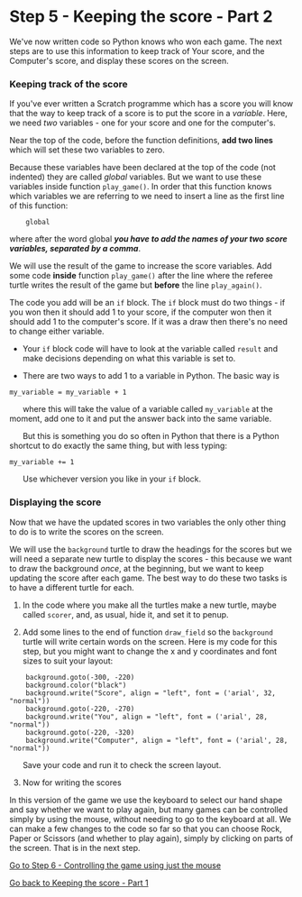 # Step 5 - Keeping the score - Part 2

We've now written code so Python knows who won each game. The next steps are to use this information to keep track of Your score, and the Computer's score, and display these scores on the screen.

### Keeping track of the score

If you've ever written a Scratch programme which has a score you will know that the way to keep track of a score is to put the score in a *variable*. Here, we need *two* variables - one for your score and one for the computer's.

Near the top of the code, before the function definitions, **add two lines** which will set these two variables to zero.

Because these variables have been declared at the top of the code (not indented) they are called *global* variables. But we want to use these variables inside function ```play_game()```. In order that this function knows which variables we are referring to we need to insert a line as the first line of this function:
```
    global 
```
where after the word global **_you have to add the names of your two score variables, separated by a comma_**.

We will use the result of the game to increase the score variables. Add some code **inside** function ```play_game()``` after the line where the referee turtle writes the result of the game but **before** the line ```play_again()```. 

The code you add will be an ```if``` block. The ```if``` block must do two things - if you won then it should add 1 to your score, if the computer won then it should add 1 to the computer's score. If it was a draw then there's no need to change either variable.

* Your ```if``` block code will have to look at the variable called ```result``` and make decisions depending on what this variable is set to.

* There are two ways to add 1 to a variable in Python. The basic way is
```
my_variable = my_variable + 1
```
&nbsp;&nbsp;&nbsp;&nbsp;&nbsp;&nbsp;where this will take the value of a variable called ```my_variable``` at the moment, add one to it and put the answer back into the same variable. 

&nbsp;&nbsp;&nbsp;&nbsp;&nbsp;&nbsp;But this is something you do so often in Python that there is a Python shortcut to do exactly the same thing, but with less typing:
```
my_variable += 1
```

&nbsp;&nbsp;&nbsp;&nbsp;&nbsp;&nbsp;Use whichever version you like in your ```if``` block.

### Displaying the score

Now that we have the updated scores in two variables the only other thing to do is to write the scores on the screen.

We will use the ```background``` turtle to draw the headings for the scores but we will need a separate new turtle to display the scores - this because we want to draw the background *once*, at the beginning, but we want to keep updating the score after each game. The best way to do these two tasks is to have a different turtle for each.

1. In the code where you make all the turtles make a new turtle, maybe called ```scorer```, and, as usual, hide it, and set it to penup.

2. Add some lines to the end of function ```draw_field``` so the ```background``` turtle will write certain words on the screen. Here is my code for this step, but you might want to change the x and y coordinates and font sizes to suit your layout:
```
    background.goto(-300, -220)
    background.color("black")
    background.write("Score", align = "left", font = ('arial', 32, "normal"))
    background.goto(-220, -270)
    background.write("You", align = "left", font = ('arial', 28, "normal"))
    background.goto(-220, -320)
    background.write("Computer", align = "left", font = ('arial', 28, "normal"))
```
&nbsp;&nbsp;&nbsp;&nbsp;&nbsp;&nbsp;Save your code and run it to check the screen layout.

3. Now for writing the scores


In this version of the game we use the keyboard to select our hand shape and say whether we want to play again, but many games can be controlled simply by using the mouse, without needing to go to the keyboard at all. We can make a few changes to the code so far so that you can choose Rock, Paper or Scissors (and whether to play again), simply by clicking on parts of the screen. That is in the next step.

[Go to Step 6 - Controlling the game using just the mouse](../Step6-Mouse-control)

[Go back to Keeping the score - Part 1](README.md)
